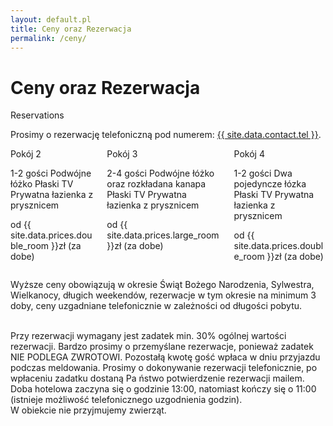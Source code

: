 ```yaml
---
layout: default.pl
title: Ceny oraz Rezerwacja
permalink: /ceny/
---
```


# Ceny oraz Rezerwacja


<article class="message is-success">
  <div class="message-header">
    <p>Reservations</p>
  </div>
  <div class="message-body">
    Prosimy o rezerwację telefoniczną pod numerem: <a href="{{ site.baseurl }}/kontakt/">{{ site.data.contact.tel }}</a>.
  </div>
</article>



<div class="columns is-multiline">
<div class="column is-4-desktop is-6-tablet">
<article class="panel">
  <p class="panel-heading">
    Pokój 2
  </p>
  
  <a class="panel-block">
    <span class="panel-icon">
      <i class="fas fa-user-friends" aria-hidden="true"></i>
    </span>
    1-2 gości
  </a>
  
  <a class="panel-block">
    <span class="panel-icon">
      <i class="fas fa-bed" aria-hidden="true"></i>
    </span>
    Podwójne łóżko
  </a>

  <a class="panel-block">
    <span class="panel-icon">
      <i class="fas fa-tv" aria-hidden="true"></i>
    </span>
    Płaski TV
  </a>

  <a class="panel-block">
    <span class="panel-icon">
      <i class="fas fa-shower" aria-hidden="true"></i>
    </span>
    Prywatna łazienka z prysznicem
  </a>

   <p class="panel-footer">
    <span>od {{ site.data.prices.double_room }}zł (za dobe)</span>
  </p>
</article>

</div>

<div class="column is-4-desktop is-6-tablet">
<article class="panel">
  <p class="panel-heading">
    Pokój 3
  </p>
  
  <a class="panel-block">
    <span class="panel-icon">
      <i class="fas fa-user-friends" aria-hidden="true"></i>
    </span>
    2-4 gości
  </a>
  
  <a class="panel-block">
    <span class="panel-icon">
      <i class="fas fa-bed" aria-hidden="true"></i>
    </span>
    Podwójne łóżko oraz rozkładana kanapa
  </a>

  <a class="panel-block">
    <span class="panel-icon">
      <i class="fas fa-tv" aria-hidden="true"></i>
    </span>
    Płaski TV
  </a>

  <a class="panel-block">
    <span class="panel-icon">
      <i class="fas fa-shower" aria-hidden="true"></i>
    </span>
    Prywatna łazienka z prysznicem
  </a>

   <p class="panel-footer">
    <span>od {{ site.data.prices.large_room }}zł (za dobe)</span>
  </p>
</article>

</div>
<div class="column is-4-desktop is-6-tablet">
<article class="panel">
  <p class="panel-heading">
    Pokój 4
  </p>
  
  <a class="panel-block">
    <span class="panel-icon">
      <i class="fas fa-user-friends" aria-hidden="true"></i>
    </span>
    1-2 gości
  </a>
  
  <a class="panel-block">
    <span class="panel-icon">
      <i class="fas fa-bed" aria-hidden="true"></i>
    </span>
    Dwa pojedyncze łózka
  </a>

  <a class="panel-block">
    <span class="panel-icon">
      <i class="fas fa-tv" aria-hidden="true"></i>
    </span>
    Płaski TV
  </a>

  <a class="panel-block">
    <span class="panel-icon">
      <i class="fas fa-shower" aria-hidden="true"></i>
    </span>
    Prywatna łazienka z prysznicem
  </a>

   <p class="panel-footer">
    <span>od {{ site.data.prices.double_room }}zł (za dobe)</span>
  </p>
</article>

</div>
</div>

Wyższe ceny obowiązują w okresie Świąt Bożego Narodzenia, Sylwestra, Wielkanocy, długich weekendów, rezerwacje w 
tym okresie na minimum 3 doby, ceny uzgadniane telefonicznie w zależności od długości pobytu. 

<br />
Przy rezerwacji wymagany jest zadatek min. 30% ogólnej wartości rezerwacji. Bardzo prosimy o przemyślane rezerwacje, 
ponieważ zadatek NIE PODLEGA ZWROTOWI. Pozostałą kwotę gość wpłaca w dniu przyjazdu podczas meldowania. Prosimy o 
dokonywanie rezerwacji telefonicznie, po wpłaceniu zadatku dostaną Pa ństwo potwierdzenie rezerwacji mailem. Doba 
hotelowa zaczyna się o godzinie 13:00, natomiast kończy się o 11:00 (istnieje możliwość telefonicznego uzgodnienia 
godzin).

<br />
W obiekcie nie przyjmujemy zwierząt.